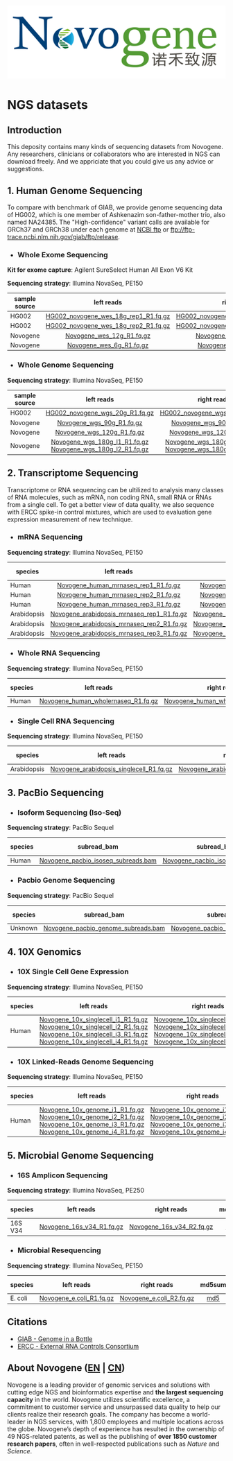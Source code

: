 ![logo](https://github.com/zanmer/NGS-data/blob/master/novogene-logo.png)

# NGS datasets

## Introduction

This deposity contains many kinds of sequencing datasets from Novogene. Any researchers, clinicians or collaborators who are interested in NGS can download freely. And we appriciate that you could give us any advice or suggestions.

## 1. Human Genome Sequencing

To compare with benchmark of GIAB, we provide genome sequencing data of HG002, which is one member of Ashkenazim son-father-mother trio, also named NA24385. The "High-confidence" variant calls are available for GRCh37 and GRCh38 under each genome at [NCBI ftp](https://bit.ly/2HNGELT) or ftp://ftp-trace.ncbi.nlm.nih.gov/giab/ftp/release.

- ### Whole Exome Sequencing

**Kit for exome capture**: Agilent SureSelect Human All Exon V6 Kit

**Sequencing strategy**: Illumina NovaSeq, PE150

sample source | left reads | right reads | md5sum | data size
---|:--:|:--:|:--:|:--
HG002 | [HG002_novogene_wes_18g_rep1_R1.fq.gz](https://hweu-ld.oss-eu-west-1.aliyuncs.com/demo/20190605124639/HG002_novogene_wes_18g_rep1_R1.fq.gz) | [HG002_novogene_wes_18g_rep1_R2.fq.gz](https://hweu-ld.oss-eu-west-1.aliyuncs.com/demo/20190605124722/HG002_novogene_wes_18g_rep1_R2.fq.gz) | [md5](https://github.com/novogene-europe/ngs_demo_datasets/blob/master/human_genome_sequencing/HG002_novogene_wes_18g_rep1.MD5) | 18G
HG002 | [HG002_novogene_wes_18g_rep2_R1.fq.gz](https://hweu-ld.oss-eu-west-1.aliyuncs.com/demo/20190605124804/HG002_novogene_wes_18g_rep2_R1.fq.gz) | [HG002_novogene_wes_18g_rep2_R2.fq.gz](https://hweu-ld.oss-eu-west-1.aliyuncs.com/demo/20190605124846/HG002_novogene_wes_18g_rep2_R2.fq.gz) | [md5](https://github.com/novogene-europe/ngs_demo_datasets/blob/master/human_genome_sequencing/HG002_novogene_wes_18g_rep2.MD5) | 18G
Novogene | [Novogene_wes_12g_R1.fq.gz](https://hweu-ld.oss-eu-west-1.aliyuncs.com/demo/20190605125109/Novogene_wes_12g_R1.fq.gz) | [Novogene_wes_12g_R2.fq.gz](https://hweu-ld.oss-eu-west-1.aliyuncs.com/demo/20190605125128/Novogene_wes_12g_R2.fq.gz) | [md5](https://github.com/novogene-europe/ngs_demo_datasets/blob/master/human_genome_sequencing/Novogene_wes_12g.MD5) | 12G
Novogene | [Novogene_wes_6g_R1.fq.gz](https://hweu-ld.oss-eu-west-1.aliyuncs.com/demo/20190605132651/Novogene_wes_6g_R1.fq.gz) | [Novogene_wes_6g_R2.fq.gz](https://hweu-ld.oss-eu-west-1.aliyuncs.com/demo/20190605132729/Novogene_wes_6g_R2.fq.gz) | [md5](https://github.com/novogene-europe/ngs_demo_datasets/blob/master/human_genome_sequencing/Novogene_wes_6g.MD5) | 6G


- ### Whole Genome Sequencing

**Sequencing strategy**: Illumina NovaSeq, PE150

sample source | left reads | right reads | md5sum | data size
---|:--:|:--:|:--:|:--
HG002 | [HG002_novogene_wgs_20g_R1.fq.gz](https://hweu-ld.oss-eu-west-1.aliyuncs.com/demo/20190605124928/HG002_novogene_wgs_20g_R1.fq.gz) | [HG002_novogene_wgs_20g_R2.fq.gz](https://hweu-ld.oss-eu-west-1.aliyuncs.com/demo/20190605125017/HG002_novogene_wgs_20g_R2.fq.gz) | [md5](https://github.com/novogene-europe/ngs_demo_datasets/blob/master/human_genome_sequencing/HG002_novogene_wgs_20g.MD5) | 20G
Novogene | [Novogene_wgs_90g_R1.fq.gz](https://hweu-ld.oss-eu-west-1.aliyuncs.com/demo/20190531125345/Novogene_wgs_90g_R1.fq.gz) | [Novogene_wgs_90g_R2.fq.gz](https://hweu-ld.oss-eu-west-1.aliyuncs.com/demo/20190531125711/Novogene_wgs_90g_R2.fq.gz) | [md5](https://github.com/novogene-europe/ngs_demo_datasets/blob/master/human_genome_sequencing/Novogene_wgs_90g.MD5) | 90G
Novogene | [Novogene_wgs_120g_R1.fq.gz](https://hweu-ld.oss-eu-west-1.aliyuncs.com/demo/20190531123332/Novogene_wgs_120g_R1.fq.gz) | [Novogene_wgs_120g_R2.fq.gz](https://hweu-ld.oss-eu-west-1.aliyuncs.com/demo/20190531123728/Novogene_wgs_120g_R2.fq.gz) | [md5](https://github.com/novogene-europe/ngs_demo_datasets/blob/master/human_genome_sequencing/Novogene_wgs_120g.MD5) | 120G
Novogene | [Novogene_wgs_180g_l1_R1.fq.gz](https://hweu-ld.oss-eu-west-1.aliyuncs.com/demo/20190531124142/Novogene_wgs_180g_l1_R1.fq.gz) [Novogene_wgs_180g_l2_R1.fq.gz](https://hweu-ld.oss-eu-west-1.aliyuncs.com/demo/20190531125040/Novogene_wgs_180g_l2_R1.fq.gz) | [Novogene_wgs_180g_l1_R2.fq.gz](https://hweu-ld.oss-eu-west-1.aliyuncs.com/demo/20190531124606/Novogene_wgs_180g_l1_R2.fq.gz) [Novogene_wgs_180g_l2_R2.fq.gz](https://hweu-ld.oss-eu-west-1.aliyuncs.com/demo/20190531125210/Novogene_wgs_180g_l2_R2.fq.gz) | [md5](https://github.com/novogene-europe/ngs_demo_datasets/blob/master/human_genome_sequencing/Novogene_wgs_180g.MD5) | 180G



## 2. Transcriptome Sequencing

Transcriptome or RNA sequencing can be ultilized to analysis many classes of RNA molecules, such as mRNA, non coding RNA, small RNA or RNAs from a single cell. To get a better view of data quality, we also sequence with ERCC spike-in control mixtures, which are used to evaluation gene expression measurement of new technique.

- ### mRNA Sequencing

**Sequencing strategy**: Illumina NovaSeq, PE150

species | left reads | right reads | md5sum | spike-in | data size
---|:--:|:--:|:--:|:--:|:--
Human | [Novogene_human_mrnaseq_rep1_R1.fq.gz](https://hweu-ld.oss-eu-west-1.aliyuncs.com/demo/20190531130352/Novogene_human_mrnaseq_rep1_R1.fq.gz) | [Novogene_human_mrnaseq_rep1_R2.fq.gz](https://hweu-ld.oss-eu-west-1.aliyuncs.com/demo/20190531130421/Novogene_human_mrnaseq_rep1_R2.fq.gz) | [md5](https://github.com/novogene-europe/ngs_demo_datasets/blob/master/transcriptome_sequencing/Novogene_human_mrnaseq_rep1.MD5) | Y | 15G
Human | [Novogene_human_mrnaseq_rep2_R1.fq.gz](https://hweu-ld.oss-eu-west-1.aliyuncs.com/demo/20190531130451/Novogene_human_mrnaseq_rep2_R1.fq.gz) | [Novogene_human_mrnaseq_rep2_R2.fq.gz](https://hweu-ld.oss-eu-west-1.aliyuncs.com/demo/20190531130524/Novogene_human_mrnaseq_rep2_R2.fq.gz) | [md5](https://github.com/novogene-europe/ngs_demo_datasets/blob/master/transcriptome_sequencing/Novogene_human_mrnaseq_rep2.MD5) | Y | 15G
Human | [Novogene_human_mrnaseq_rep3_R1.fq.gz](https://hweu-ld.oss-eu-west-1.aliyuncs.com/demo/20190531130558/Novogene_human_mrnaseq_rep3_R1.fq.gz) | [Novogene_human_mrnaseq_rep3_R2.fq.gz](https://hweu-ld.oss-eu-west-1.aliyuncs.com/demo/20190531130633/Novogene_human_mrnaseq_rep3_R2.fq.gz) | [md5](https://github.com/novogene-europe/ngs_demo_datasets/blob/master/transcriptome_sequencing/Novogene_human_mrnaseq_rep3.MD5) | Y | 15G
Arabidopsis | [Novogene_arabidopsis_mrnaseq_rep1_R1.fq.gz](https://hweu-ld.oss-eu-west-1.aliyuncs.com/demo/20190531130043/Novogene_arabidopsis_mrnaseq_rep1_R1.fq.gz) | [Novogene_arabidopsis_mrnaseq_rep1_R2.fq.gz](https://hweu-ld.oss-eu-west-1.aliyuncs.com/demo/20190531130113/Novogene_arabidopsis_mrnaseq_rep1_R2.fq.gz) | [md5](https://github.com/novogene-europe/ngs_demo_datasets/blob/master/transcriptome_sequencing/Novogene_arabidopsis_mrnaseq_rep1.MD5) | Y | 15G
Arabidopsis | [Novogene_arabidopsis_mrnaseq_rep2_R1.fq.gz](https://hweu-ld.oss-eu-west-1.aliyuncs.com/demo/20190531130143/Novogene_arabidopsis_mrnaseq_rep2_R1.fq.gz) | [Novogene_arabidopsis_mrnaseq_rep2_R2.fq.gz](https://hweu-ld.oss-eu-west-1.aliyuncs.com/demo/20190531130216/Novogene_arabidopsis_mrnaseq_rep2_R2.fq.gz) | [md5](https://github.com/novogene-europe/ngs_demo_datasets/blob/master/transcriptome_sequencing/Novogene_arabidopsis_mrnaseq_rep2.MD5) | Y | 15G
Arabidopsis | [Novogene_arabidopsis_mrnaseq_rep3_R1.fq.gz](https://hweu-ld.oss-eu-west-1.aliyuncs.com/demo/20190531130249/Novogene_arabidopsis_mrnaseq_rep3_R1.fq.gz) | [Novogene_arabidopsis_mrnaseq_rep3_R2.fq.gz](https://hweu-ld.oss-eu-west-1.aliyuncs.com/demo/20190531130320/Novogene_arabidopsis_mrnaseq_rep3_R2.fq.gz) | [md5](https://github.com/novogene-europe/ngs_demo_datasets/blob/master/transcriptome_sequencing/Novogene_arabidopsis_mrnaseq_rep3.MD5) | Y | 15G

- ### Whole RNA Sequencing

**Sequencing strategy**: Illumina NovaSeq, PE150

species | left reads | right reads | md5sum | spike-in | data size
---|:--:|:--:|:--:|:--:|:--
Human | [Novogene_human_wholernaseq_R1.fq.gz](https://hweu-ld.oss-eu-west-1.aliyuncs.com/demo/20190601151739/Novogene_human_wholernaseq_R1.fq.gz) | [Novogene_human_wholernaseq_R2.fq.gz](https://hweu-ld.oss-eu-west-1.aliyuncs.com/demo/20190601151812/Novogene_human_wholernaseq_R2.fq.gz) | [md5](https://github.com/novogene-europe/ngs_demo_datasets/blob/master/transcriptome_sequencing/Novogene_human_wholernaseq.MD5) | N | 15G

- ### Single Cell RNA Sequencing

**Sequencing strategy**: Illumina NovaSeq, PE150

species | left reads | right reads | md5sum | spike-in | data size
---|:--:|:--:|:--:|:--:|:--
Arabidopsis | [Novogene_arabidopsis_singlecell_R1.fq.gz](https://hweu-ld.oss-eu-west-1.aliyuncs.com/demo/20190601151705/Novogene_arabidopsis_singlecell_R1.fq.gz) | [Novogene_arabidopsis_singlecell_R2.fq.gz](https://hweu-ld.oss-eu-west-1.aliyuncs.com/demo/20190601151722/Novogene_arabidopsis_singlecell_R2.fq.gz) | [md5](https://github.com/novogene-europe/ngs_demo_datasets/blob/master/transcriptome_sequencing/Novogene_arabidopsis_singlecell.MD5) | N | 7G


## 3. PacBio Sequencing

- ### Isoform Sequencing (Iso-Seq)

**Sequencing strategy**: PacBio Sequel

species | subread_bam | subread_bam_index | md5sum | data size
---|:--:|:--:|:--:|:--
Human | [Novogene_pacbio_isoseq_subreads.bam](https://hweu-ld.oss-eu-west-1.aliyuncs.com/demo/20190601152411/Novogene_pacbio_isoseq_subreads.bam) | [Novogene_pacbio_isoseq_subreads.bam.pbi](https://github.com/zanmer/NGS-data/blob/master/pacbio_sequencing/Novogene_pacbio_isoseq_subreads.bam.pbi) | [md5](https://github.com/novogene-europe/ngs_demo_datasets/blob/master/pacbio_sequencing/Novogene_pacbio_isoseq.MD5) | 4G

- ### Pacbio Genome Sequencing

**Sequencing strategy**: PacBio Sequel

species | subread_bam | subread_bam_index | md5sum | data size
---|:--:|:--:|:--:|:--
Unknown | [Novogene_pacbio_genome_subreads.bam](https://hweu-ld.oss-eu-west-1.aliyuncs.com/demo/20190601151844/Novogene_pacbio_genome_subreads.bam) | [Novogene_pacbio_genome_subreads.bam.pbi](https://github.com/zanmer/NGS-data/blob/master/pacbio_sequencing/Novogene_pacbio_genome_subreads.bam.pbi) | [md5](https://github.com/novogene-europe/ngs_demo_datasets/blob/master/pacbio_sequencing/Novogene_pacbio_genome.MD5) | 20G


## 4. 10X Genomics
- ### 10X Single Cell Gene Expression

**Sequencing strategy**: Illumina NovaSeq, PE150

species | left reads | right reads | md5sum | data size
---|:--:|:--:|:--:|:--
Human | [Novogene_10x_singlecell_i1_R1.fq.gz](https://hweu-ld.oss-eu-west-1.aliyuncs.com/demo/20190531122450/Novogene_10x_singlecell_i1_R1.fq.gz) [Novogene_10x_singlecell_i2_R1.fq.gz](https://hweu-ld.oss-eu-west-1.aliyuncs.com/demo/20190531122519/Novogene_10x_singlecell_i2_R1.fq.gz) [Novogene_10x_singlecell_i3_R1.fq.gz](https://hweu-ld.oss-eu-west-1.aliyuncs.com/demo/20190531122601/Novogene_10x_singlecell_i3_R1.fq.gz) [Novogene_10x_singlecell_i4_R1.fq.gz](https://hweu-ld.oss-eu-west-1.aliyuncs.com/demo/20190531122628/Novogene_10x_singlecell_i4_R1.fq.gz) | [Novogene_10x_singlecell_i1_R2.fq.gz](https://hweu-ld.oss-eu-west-1.aliyuncs.com/demo/20190531122506/Novogene_10x_singlecell_i1_R2.fq.gz) [Novogene_10x_singlecell_i2_R2.fq.gz](https://hweu-ld.oss-eu-west-1.aliyuncs.com/demo/20190531122542/Novogene_10x_singlecell_i2_R2.fq.gz) [Novogene_10x_singlecell_i3_R2.fq.gz](https://hweu-ld.oss-eu-west-1.aliyuncs.com/demo/20190531122616/Novogene_10x_singlecell_i3_R2.fq.gz) [Novogene_10x_singlecell_i4_R2.fq.gz](https://hweu-ld.oss-eu-west-1.aliyuncs.com/demo/20190531122644/Novogene_10x_singlecell_i4_R2.fq.gz) | [md5](https://github.com/novogene-europe/ngs_demo_datasets/blob/master/10x_genomics/Novogene_10x_singlecell.MD5) | 27G

- ### 10X Linked-Reads Genome Sequencing

**Sequencing strategy**: Illumina NovaSeq, PE150

species | left reads | right reads | md5sum | data size
---|:--:|:--:|:--:|:--
Human | [Novogene_10x_genome_i1_R1.fq.gz](https://hweu-ld.oss-eu-west-1.aliyuncs.com/demo/20190531121620/Novogene_10x_genome_i1_R1.fq.gz) [Novogene_10x_genome_i2_R1.fq.gz](https://hweu-ld.oss-eu-west-1.aliyuncs.com/demo/20190531121810/Novogene_10x_genome_i2_R1.fq.gz) [Novogene_10x_genome_i3_R1.fq.gz](https://hweu-ld.oss-eu-west-1.aliyuncs.com/demo/20190531122003/Novogene_10x_genome_i3_R1.fq.gz) [Novogene_10x_genome_i4_R1.fq.gz](https://hweu-ld.oss-eu-west-1.aliyuncs.com/demo/20190531122251/Novogene_10x_genome_i4_R1.fq.gz) | [Novogene_10x_genome_i1_R2.fq.gz](https://hweu-ld.oss-eu-west-1.aliyuncs.com/demo/20190531121714/Novogene_10x_genome_i1_R2.fq.gz) [Novogene_10x_genome_i2_R2.fq.gz](https://hweu-ld.oss-eu-west-1.aliyuncs.com/demo/20190531121905/Novogene_10x_genome_i2_R2.fq.gz) [Novogene_10x_genome_i3_R2.fq.gz](https://hweu-ld.oss-eu-west-1.aliyuncs.com/demo/20190531122125/Novogene_10x_genome_i3_R2.fq.gz) [Novogene_10x_genome_i4_R2.fq.gz](https://hweu-ld.oss-eu-west-1.aliyuncs.com/demo/20190531122349/Novogene_10x_genome_i4_R2.fq.gz) | [md5](https://github.com/novogene-europe/ngs_demo_datasets/blob/master/10x_genomics/Novogene_10x_genome.MD5) | 100G

## 5. Microbial Genome Sequencing

- ### 16S Amplicon Sequencing

**Sequencing strategy**: Illumina NovaSeq, PE250

species | left reads | right reads | md5sum | data size
---|:--:|:--:|:--:|:--
16S V34 | [Novogene_16s_v34_R1.fq.gz](https://hweu-ld.oss-eu-west-1.aliyuncs.com/demo/20190611050030/Novogene_16s_v34_R1.fq.gz) | [Novogene_16s_v34_R2.fq.gz](https://hweu-ld.oss-eu-west-1.aliyuncs.com/demo/20190611050031/Novogene_16s_v34_R2.fq.gz) | [md5](https://github.com/novogene-europe/ngs_demo_datasets/blob/master/microbial_genome_sequencing/Novogene_16s_v34.MD5) | 30k tags

- ### Microbial Resequencing

**Sequencing strategy**: Illumina NovaSeq, PE150

species | left reads | right reads | md5sum | data size
---|:--:|:--:|:--:|:--
E. coli | [Novogene_e.coli_R1.fq.gz](https://hweu-ld.oss-eu-west-1.aliyuncs.com/demo/20190610105811/Novogene_e.coli_R1.fq.gz) | [Novogene_e.coli_R2.fq.gz](https://hweu-ld.oss-eu-west-1.aliyuncs.com/demo/20190610105815/Novogene_e.coli_R2.fq.gz) | [md5](https://github.com/novogene-europe/ngs_demo_datasets/blob/master/microbial_genome_sequencing/Novogene_e_coli.MD5) | 1.7G

## Citations
- [GIAB - Genome in a Bottle](https://www.nist.gov/programs-projects/genome-bottle)
- [ERCC - External RNA Controls Consortium](https://jimb.stanford.edu/ercc)


## About Novogene ([EN](https://en.novogene.com) | [CN](http://www.novogene.com))

Novogene is a leading provider of genomic services and solutions with cutting edge NGS and bioinformatics expertise and **the largest sequencing capacity** in the world. Novogene utilizes scientific excellence, a commitment to customer service and unsurpassed data quality to help our clients realize their research goals. The company has become a world-leader in NGS services, with 1,800 employees and multiple locations across the globe. Novogene’s depth of experience has resulted in the ownership of 49 NGS-related patents, as well as the publishing of **over 1850 customer research papers**, often in well-respected publications such as *Nature* and *Science*.
